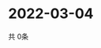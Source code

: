 # 2022-03-04
  共 0条

  <!-- BEGIN -->
  <!-- 最后更新时间Fri Mar 04 2022 22:02:54 GMT+0000 (Coordinated Universal Time) -->
  
  <!-- END -->
  
  